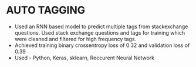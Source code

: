 # AUTO TAGGING
- Used an RNN based model to predict multiple tags from stackexchange questions. Used stack exchange questions and tags for training which were cleaned and filtered for high frequency tags.
- Achieved training binary crossentropy loss of 0.32 and validation loss of 0.39
- Used - Python, Keras, sklearn, Reccurent Neural Network